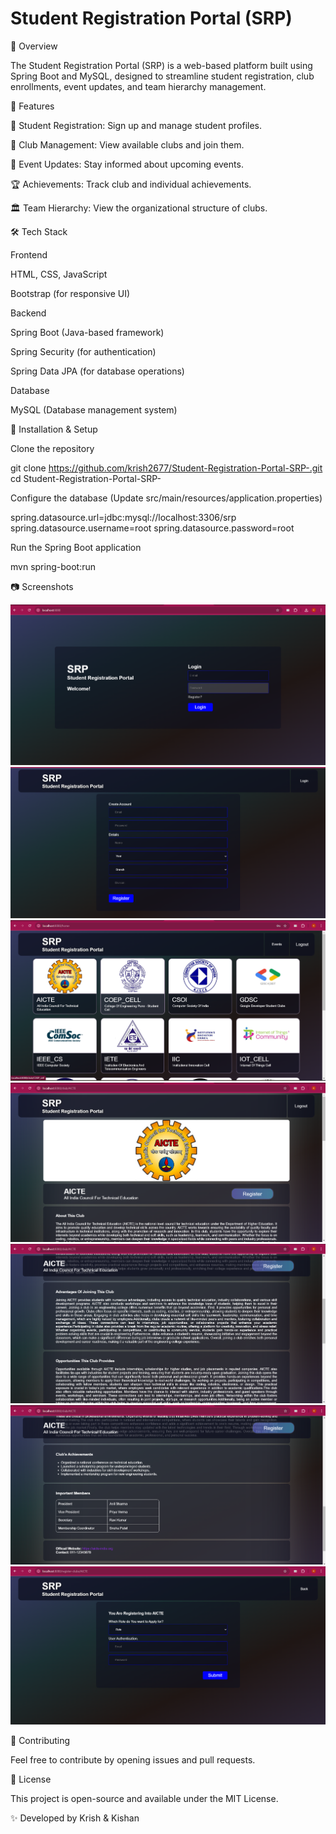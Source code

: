# Student Registration Portal (SRP)

📌 Overview

The Student Registration Portal (SRP) is a web-based platform built using Spring Boot and MySQL, designed to streamline student registration, club enrollments, event updates, and team hierarchy management.

🚀 Features

📝 Student Registration: Sign up and manage student profiles.

🏫 Club Management: View available clubs and join them.

📅 Event Updates: Stay informed about upcoming events.

🏆 Achievements: Track club and individual achievements.

🏛 Team Hierarchy: View the organizational structure of clubs.

🛠 Tech Stack

Frontend

HTML, CSS, JavaScript

Bootstrap (for responsive UI)

Backend

Spring Boot (Java-based framework)

Spring Security (for authentication)

Spring Data JPA (for database operations)

Database

MySQL (Database management system)


🔧 Installation & Setup

Clone the repository

git clone https://github.com/krish2677/Student-Registration-Portal-SRP-.git
cd Student-Registration-Portal-SRP-

Configure the database (Update src/main/resources/application.properties)

spring.datasource.url=jdbc:mysql://localhost:3306/srp
spring.datasource.username=root
spring.datasource.password=root

Run the Spring Boot application

mvn spring-boot:run

📷 Screenshots

![LOGIN PAGE](image/1.png)
![REGISTRATION PAGE](image/2.png)
![HOME PAGE](image/3.png)
![CLUB PAGE](image/4.png)
![CLUB PAGE](image/5.png)
![CLUB PAGE](image/6.png)
![REGISTRATION FOR CLUB PAGE](image/7.png)





📌 Contributing

Feel free to contribute by opening issues and pull requests.

📜 License

This project is open-source and available under the MIT License.

✨ Developed by Krish & Kishan

